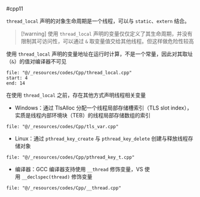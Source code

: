#cpp11

`thread_local` 声明的对象生命周期是一个线程，可以与 `static`、`extern` 结合。

>[!warning] 使用 `thread_local` 声明的变量仅仅定义了其生命周期，并没有限制其可访问性，可以通过 `&` 取变量值交给其他线程。但这样做危险性较高

使用 `thread_local` 声明的变量地址在运行时计算，不是一个常量，因此对其取址（`&`）的值对编译器不可见

```reference
file: "@/_resources/codes/Cpp/thread_local.cpp"
start: 4
end: 14
```

在使用 `thread_local` 之前，存在其他方式声明线程相关变量

- Windows：通过 TlsAlloc 分配一个线程局部存储槽索引（TLS slot index），实质是线程内部环境块（TEB）的线程局部存储数组的索引

```reference fold
file: "@/_resources/codes/Cpp/tls_var.cpp"
```

- Linux：通过 `pthread_key_create` 与 `pthread_key_delete` 创建与释放线程存储对象

```reference fold
file: "@/_resources/codes/Cpp/pthread_key_t.cpp"
```

- 编译器：GCC 编译器支持使用 `__thread` 修饰变量，VS 使用 `__declspec(thread)` 修饰变量

```reference fold
file: "@/_resources/codes/Cpp/__thread.cpp"
```
